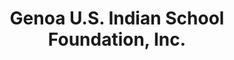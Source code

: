---
layout: repo
title: "Genoa U.S. Indian School Foundation, Inc."
id: 11365
permalink: repos/11365/
---